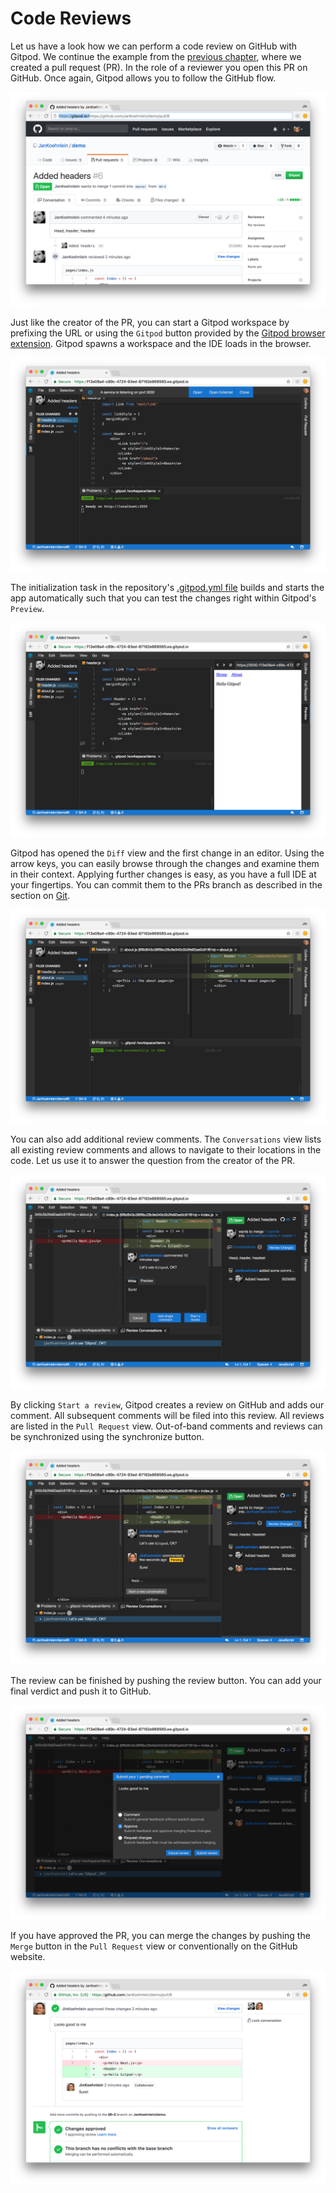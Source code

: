 # Code Reviews

Let us have a look how we can perform a code review on GitHub with Gitpod. We continue the example
from the [previous chapter](/docs/pull-requests/), where we created a pull request (PR). In the role
of a reviewer you open this PR on GitHub. Once again, Gitpod allows you to follow the GitHub flow.

![GitHub Pull Request Page](images/cr-GitHub-pr.png)

Just like the creator of the PR, you can start a Gitpod workspace by prefixing the URL or using the
`Gitpod` button provided by the [Gitpod browser extension](/docs/browser-extension/). Gitpod spawns a
workspace and the IDE loads in the browser.

![Gitpod Workspace started from a Pull Request](images/cr-gitpod-started.png)

The initialization task in the repository's [.gitpod.yml file](/docs/configuration/) builds and starts
the app automatically such that you can test the changes right within Gitpod's `Preview`.

![Gitpod Workspace Preview](images/cr-preview.png)

Gitpod has opened the `Diff` view and the first change in an editor. Using the arrow keys, you can
easily browse through the changes and examine them in their context. Applying further changes is
easy, as you have a full IDE at your fingertips. You can commit them to the PRs branch as described
in the section on [Git](/docs/git/).

![Gitpod Diff View](images/cr-diff.png)

You can also add additional review comments. The `Conversations` view lists all existing review
comments and allows to navigate to their locations in the code. Let us use it to answer the question
from the creator of the PR.

![Gitpod Pull Request Conversation View](images/cr-respond-to-comment.png)

By clicking `Start a review`, Gitpod creates a review on GitHub and adds our comment. All subsequent
comments will be filed into this review. All reviews are listed in the `Pull Request` view.
Out-of-band comments and reviews can be synchronized using the synchronize button.

![Gitpod Pull Request View](images/cr-pull-request-view.png)

The review can be finished by pushing the review button. You can add your final verdict and push it
to GitHub.

![Gitpod Finish Review](images/cr-finish-review.png)

If you have approved the PR, you can merge the changes by pushing the `Merge` button in the `Pull
Request` view or conventionally on the GitHub website.

![Github Pull Request with Review Finished](images/cr-GitHub-pr-finished.png)
